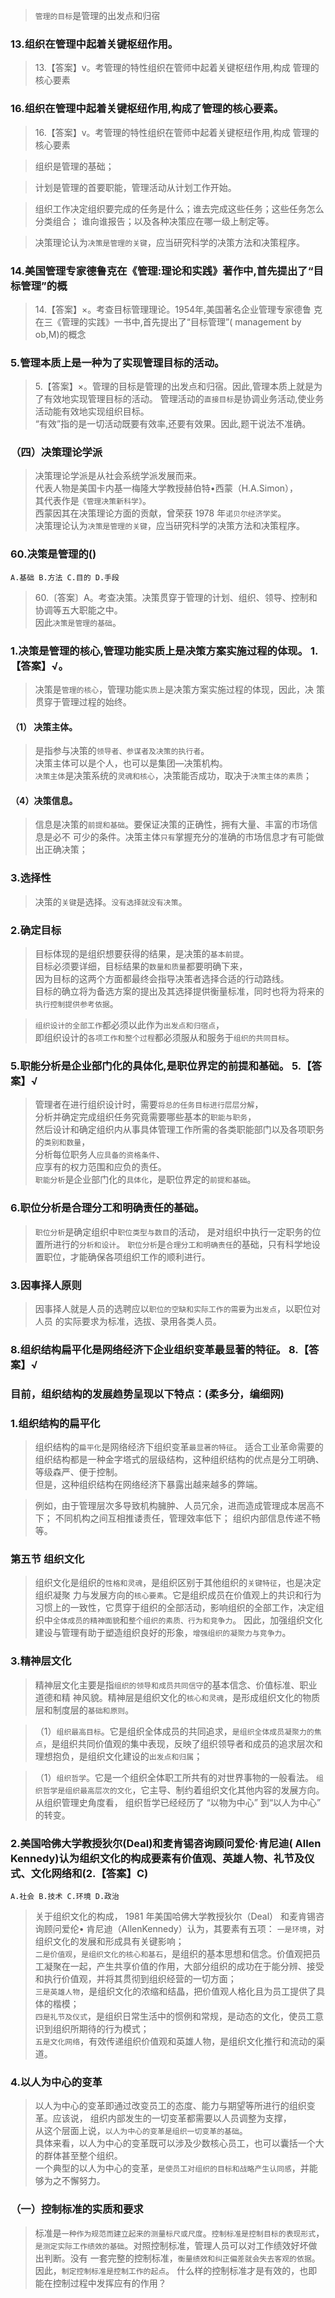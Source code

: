 >   `管理的目标`是管理的出发点和归宿

### 13.组织在管理中起着关键枢纽作用。
>   13.【答案】v。考管理的特性组织在管师中起着关键枢纽作用,构成
    管理的核心要素

### 16.组织在管理中起着关键枢纽作用,构成了管理的核心要素。
>   16.【答案】v。考管理的特性组织在管师中起着关键枢纽作用,构成
    管理的核心要素

>   组织是管理的基础；

>   计划是管理的首要职能，管理活动从计划工作开始。    

>   组织工作决定组织要完成的任务是什么；谁去完成这些任务；这些任务怎么分类组合；
谁向谁报告；以及各种决策应在哪一级上制定等。

>   决策理论认为`决策是管理的关键`，应当研究科学的决策方法和决策程序。

### 14.美国管理专家德鲁克在《管理:理论和实践》著作中,首先提出了“目标管理”的概
>   14.【答案】×。考查目标管理理论。1954年,美国著名企业管理专家德鲁
    克在三《管理的实践》一书中,首先提出了“目标管理”( management by ob,M)的概念

### 5.管理本质上是一种为了实现管理目标的活动。
>   5.【答案】×。管理的目标是管理的出发点和归宿。因此,管理本质上就是为了有效地实现管理目标的活动。
    管理活动的`直接目标`是协调业务活动,使业务活动能有效地实现组织目标。   
    “有效”指的是一切活动既要有效率,还要有效果。因此,题干说法不准确。

### （四）决策理论学派
>   决策理论学派是从社会系统学派发展而来。     
代表人物是美国卡内基一梅隆大学教授赫伯特•西蒙（H.A.Simon），     
 其代表作是`《管理决策新科学》`。     
西蒙因其在决策理论方面的贡献，曾荣获 1978 年`诺贝尔经济学奖`。     
决策理论认为`决策是管理的关键`，应当研究科学的决策方法和决策程序。     

### 60.决策是管理的()
    A.基础 B.方法 C.目的 D.手段

>   60.〔答案〕A。考查决策。决策贯穿于管理的计划、组织、领导、控制和协调等五大职能之中。   
因此`决策是管理的基础`。

### 1.决策是管理的核心,管理功能实质上是决策方案实施过程的体现。 1.【答案】√。
>   决策是`管理的核心`，管理功能`实质上`是决策方案实施过程的体现，因此，决
策贯穿于管理过程的始终。

#### （1） 决策主体。
>   是指参与决策的`领导者、参谋者及决策的执行者`。      
决策主体可以是个人，也可以是集团—决策机构。      
`决策主体`是决策系统的`灵魂和核心`，决策能否成功，取决于`决策主体的素质`；

#### （4）决策信息。
>   信息是决策的`前提和基础`。要保证决策的正确性，拥有大量、丰富的市场信息是必不
可少的条件。决策主体`只有`掌握充分的准确的市场信息才有可能做出正确决策；

### 3.选择性
>   决策的`关键`是选择。`没有选择就没有决策`。

### 2.确定目标
>   目标体现的是组织想要获得的结果，是决策的`基本前提`。    
目标必须要详细，目标结果的`数量和质量`都要明确下来，    
因为目标的这两个方面都最终会指导决策者选择合适的行动路线。    
目标的确立将为备选方案的提出及其选择提供衡量标准，同时也将为将来的`执行控制提供参考依据`。    

>   `组织设计的全部工作`都必须以此作为`出发点和归宿点`，     
即组织设计的`各项工作和整个过程`都必须服从和服务于`组织的共同目标`。    

### 5.职能分析是企业部门化的具体化,是职位界定的前提和基础。  5.【答案】√
>   管理者在进行组织设计时，需要`将总的任务目标进行层层分解`，      
分析并确定完成组织任务究竟需要哪些基本的`职能与职务`，      
然后设计和确定组织内从事具体管理工作所需的各类职能部门以及各项职务的`类别和数量`，     
分析每位职务人`应具备的资格条件`、      
应享有的权力范围和应负的责任。      
`职能分析`是企业部门化的`具体化`，是职位界定的`前提和基础`。

### 6.职位分析是合理分工和明确责任的基础。
>   `职位分析`是确定组织中`职位类型与数目`的活动，
是对组织中执行一定职务的位置所进行的`分析和设计`。
`职位分析`是`合理分工和明确责任`的基础，只有科学地设置职位，才能确保各项组织工作的顺利进行。

### 3.因事择人原则
>   因事择人就是人员的选聘应以`职位的空缺和实际工作的需要`为`出发点`，以职位对人员
的实际要求为标准，选拔、录用各类人员。

### 8.组织结构扁平化是网络经济下企业组织变革最显著的特征。 8.【答案】√

### 目前，组织结构的发展趋势呈现以下特点：(柔多分，编细网)
### 1.组织结构的扁平化
>   组织结构的`扁平化`是网络经济下组织变革`最显著的特征`。
适合工业革命需要的组织结构都是一种金字塔式的层级结构，这种组织结构的优点是分工明确、等级森严、便于控制。       
但是，这种组织结构在网络经济下暴露出越来越多的弊端。

>   例如，由于管理层次多导致机构臃肿、人员冗余，进而造成管理成本居高不下；
不同机构之间互相推诿责任，管理效率低下；
组织内部信息传递不畅等。    

### 第五节 组织文化
>   组织文化是组织的`性格和灵魂`，是组织区别于其他组织的`关键特征`，也是决定组织凝聚
力与发展方向的`核心要素`。它是组织成员在价值观上的共识和行为习惯上的一致性，它贯穿于组织的全部活动，影响组织的全部工作，决定组织中`全体成员的精神面貌`和`整个组织的素质、行为和竞争力`。
因此，加强组织文化建设与管理有助于塑造组织良好的形象，`增强组织的凝聚力与竞争力`。

### 3.精神层文化
>   精神层文化主要是指`组织的领导和成员共同信守`的基本信念、价值标准、职业道德和精
神风貌。精神层是组织文化的`核心和灵魂`，是形成组织文化的物质层和制度层的`基础和原则`。

>   （1）`组织最高目标`。它是组织全体成员的共同追求，`是组织全体成员凝聚力的焦点`，是组织共同价值观的集中表现，反映了组织领导者和成员的追求层次和理想抱负，是组织文化建设的`出发点和归属`；

>   （1）`组织哲学`。它是一个组织全体职工所共有的对世界事物的一般看法。
`组织哲学是组织最高层次的文化`，它主导、制约着组织文化其他内容的发展方向。从组织管理史角度看，
组织哲学已经经历了 “以物为中心” 到“以人为中心” 的转变。

### 2.美国哈佛大学教授狄尔(Deal)和麦肯锡咨询顾问爱伦·肯尼迪( Allen Kennedy)认为组织文化的构成要素有价值观、英雄人物、礼节及仪式、文化网络和(2.【答案】C)
    A.社会 B.技术 C.环境 D.政治

>   关于组织文化的构成， 1981 年美国哈佛大学教授狄尔（Deal） 和麦肯锡咨询顾问爱伦•
肯尼迪（AllenKennedy）认为，其要素有五项：
`一是环境`，对组织文化的发展和形成具有关键影响；    
`二是价值观`，`是组织文化的核心和基石`，是组织的基本思想和信念。价值观把员工凝聚在一起，产生共享价值的作用，大部分组织的成功在于能分辨、接受和执行价值观，并将其贯彻到组织经营的一切方面；     
`三是英雄人物`，是组织文化的浓缩和结晶，把价值观人格化且为员工提供了具体的楷模；     
`四是礼节及仪式`，是组织日常生活中的惯例和常规，是动态的文化，使员工意识到组织所期待的行为模式；     
`五是文化网络`，有效传递组织价值观和英雄人物，是组织文化推行和流动的渠道。   


### 4.以人为中心的变革
>   以人为中心的变革即通过改变员工的态度、能力与期望等所进行的组织变革。应该说，
组织内部发生的一切变革都需要以人员调整为支撑，           
从这个层面上说，`以人为中心的变革是组织一切变革的基础`。           
具体来看，以人为中心的变革既可以涉及少数核心员工，也可以囊括一个大的群体甚至整个组织。       
一个典型的以人为中心的变革，`是使员工对组织的目标和战略产生认同感`，并能够为之不懈努力。

### （一）控制标准的实质和要求
>   标准是`一种作为规范而建立起来的测量标尺或尺度`。`控制标准是控制目标的表现形式`，
`是测定实际工作绩效的基础`。对照控制标准，管理人员可以对工作绩效好坏做出判断。没有
一套完整的控制标准，`衡量绩效和纠正偏差就会失去客观的依据`。因此，`制定控制标准是控制工作的起点`。
什么样的控制标准才是有效的，也即能在控制过程中发挥应有的作用？
